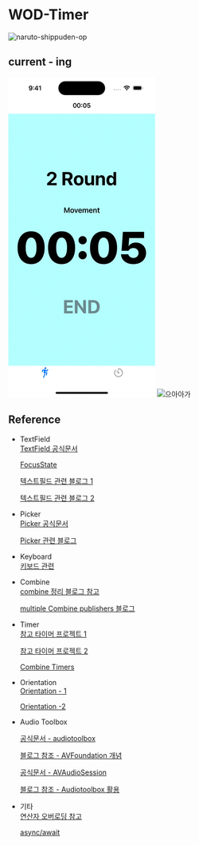 # WOD-Timer

![naruto-shippuden-op](https://github.com/BOLTB0X/WOD-Timer-app/assets/83914919/46390356-0983-4b42-917b-5a44cbbffbd4)

## current - ing
![으아아아아아가](https://github.com/BOLTB0X/WOD-Timer-app/blob/main/history/%EB%92%A4%EB%A1%9C%EA%B0%80%EA%B8%B0%20%EB%B0%8F%20%EB%8B%A4%EC%8B%9C%EC%8B%9C%EC%9E%91.gif?raw=true) ![으아아가](https://github.com/BOLTB0X/WOD-Timer-app/blob/main/history/before_next%20%ED%98%BC%ED%95%A9.gif?raw=true)
<br/>

## Reference

- TextField
    <br/>
    [TextField 공식문서](https://engineering.linecorp.com/ko/blog/line-pay-swiftui-textfield)
    <br/>

    [FocusState](https://developer.apple.com/documentation/swiftui/focusstate)
    <br/>

    [텍스트필드 관련 블로그 1](https://velog.io/@tmdckd232/SwiftUI-TextField-Dismissing-keyboard)
    <br/>

    [텍스트필드 관련 블로그 2](https://engineering.linecorp.com/ko/blog/line-pay-swiftui-textfield)
    <br/>

- Picker
    <br/>
    [Picker 공식문서](https://developer.apple.com/documentation/swiftui/picker)
    <br/>

    [Picker 관련 블로그 ](https://seons-dev.tistory.com/entry/Picker-%EC%99%80-DatePicker)
    <br/>

- Keyboard
    <br/>
    [키보드 관련](https://ios-development.tistory.com/1068)
    <br/>

- Combine
    <br/>
    [combine 정리 블로그 참고](https://icksw.tistory.com/category/iOS/Combine?page=3)
    <br/>

    [multiple Combine publishers 블로그](https://swiftwithmajid.com/2021/05/12/combining-multiple-combine-publishers-in-swift/)
    <br/>

- Timer
    <br/>
    [참고 타이머 프로젝트 1](https://digitalbunker.dev/recreating-the-ios-timer-in-swiftui/)
    <br/>

    [참고 타이머 프로젝트 2](https://programmingwithswift.com/build-a-stopwatch-app-with-swiftui/)
    <br/>

    [Combine Timers](https://cozzin.tistory.com/34)
    <br/>

- Orientation
    <br/>
    [Orientation - 1](https://sarunw.com/posts/how-to-preview-a-device-in-landscape-orientation-with-swiftui-previews/)
    <br/>

    [Orientation -2](https://developer.apple.com/forums/thread/126878)
    <br/>

- Audio Toolbox
    <br/>

    [공식문서 - audiotoolbox](https://developer.apple.com/documentation/audiotoolbox/)
    <br/>

    [블로그 참조 - AVFoundation 개념](https://ios-development.tistory.com/927)
    <br/>

    [공식문서 - AVAudioSession](https://developer.apple.com/documentation/avfaudio/avaudiosession)
    <br/>

    [블로그 참조 - Audiotoolbox 활용](https://medium.com/the-swift-blog/play-short-sound-in-ios-using-audiotoolbox-5ec6a39bab1a)
    <br/>

- 기타
    <br/>
    [연산자 오버로딩 참고](https://kka7.tistory.com/73)
    <br/>

    [async/await](https://azamsharp.medium.com/beginning-async-await-in-ios-15-and-swift-5-5-1086b50b8f3d)
    <br/>
    
